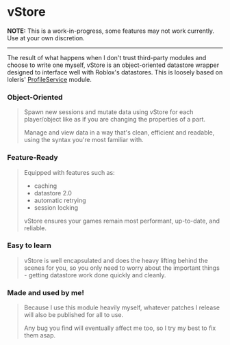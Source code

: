 # vStore
**NOTE:** This is a work-in-progress, some features may not work currently. Use at your own discretion.

--------

The result of what happens when I don't trust third-party modules and choose to write one myself, vStore is an object-oriented datastore wrapper designed to interface well with Roblox's datastores. This is loosely based on loleris' [ProfileService](https://github.com/MadStudioRoblox/ProfileService) module.





### **Object-Oriented**
> Spawn new sessions and mutate data using vStore for each player/object like as if you are changing the properties of a part. 
> 
> Manage and view data in a way that's clean, efficient and readable, using the syntax you're most familiar with.

### **Feature-Ready**
> Equipped with features such as:
> - caching
> - datastore 2.0
> - automatic retrying
> - session locking
> 
> vStore ensures your games remain most performant, up-to-date, and reliable.

### **Easy to learn**
> vStore is well encapsulated and does the heavy lifting behind the scenes for you, so you only need to worry about the important things - getting datastore work done quickly and cleanly.

### **Made and used by me!**
> Because I use this module heavily myself, whatever patches I release will also be published for all to use. 
> 
> Any bug you find will eventually affect me too, so I try my best to fix them asap.